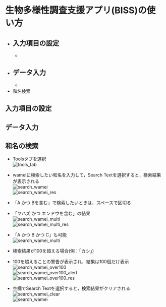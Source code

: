 # 生物多様性調査支援アプリ(BISS)の使い方

- 入力項目の設定  
    -   
    -   
- データ入力  
    -   
    -   
- 和名検索  


## 入力項目の設定



## データ入力



## 和名の検索

- Toolsタブを選択  
![tools_tab](img/03_00.png)    

- wameiに検索したい和名を入力して，Search Textを選択すると，検索結果が表示される  
![search_wamei](img/03_01.png)  
![search_wamei_res](img/03_02.png)  

- 「A かつ Bを含む」で検索したいときは，スペースで区切る  
- 「ヤハズ かつ エンドウを含む」の結果  
![search_wamei_multi](img/03_03.png)  
![search_wamei_multi_res](img/03_04.png)  

- 「A かつ B かつ C」も可能  
![search_wamei_multi](img/03_05.png)  

- 検索結果が100を超える場合(例：「カシ」)  
- 100を超えることの警告が表示され，結果は100個だけ表示  
![search_wamei_over100](img/03_06.png)  
![search_wamei_over100_alert](img/03_07.png)  
![search_wamei_over100_res](img/03_08.png)  

- 空欄でSearch Textを選択すると，検索結果がクリアされる  
![search_wamei_clear](img/03_09.png)  
![search_wamei](img/03_00.png)  
